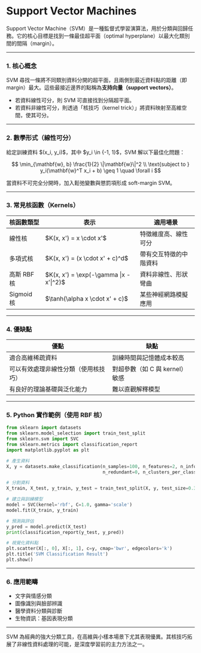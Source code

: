 # Support Vector Machines

Support Vector Machine（SVM）是一種監督式學習演算法，用於分類與回歸任務。它的核心目標是找到一條最佳超平面（optimal hyperplane）以最大化類別間的間隔（margin）。

---

### 1. 核心概念

SVM 尋找一條將不同類別資料分開的超平面，且兩側到最近資料點的距離（即 margin）最大。這些最接近邊界的點稱為**支持向量（support vectors）**。

* 若資料線性可分，則 SVM 可直接找到分隔超平面。
* 若資料非線性可分，則透過「核技巧（kernel trick）」將資料映射至高維空間，使其可分。

---

### 2. 數學形式（線性可分）

給定訓練資料 \$(x\_i, y\_i)\$，其中 \$y\_i \in {-1, 1}\$，SVM 解以下最佳化問題：

$$
\min_{\mathbf{w}, b} \frac{1}{2} \|\mathbf{w}\|^2 \\
\text{subject to } y_i(\mathbf{w}^T x_i + b) \geq 1 \quad \forall i
$$

當資料不可完全分開時，加入鬆弛變數與懲罰項形成 soft-margin SVM。

---

### 3. 常見核函數（Kernels）

| 核函數類型     | 表示                                        | 適用場景        |
| --------- | ----------------------------------------- | ----------- |
| 線性核       | \$K(x, x') = x \cdot x'\$                 | 特徵維度高、線性可分  |
| 多項式核      | \$K(x, x') = (x \cdot x' + c)^d\$         | 帶有交互特徵的中階資料 |
| 高斯 RBF 核  | \$K(x, x') = \exp(-\gamma \|x - x'\|^2)\$ | 資料非線性、形狀彎曲  |
| Sigmoid 核 | \$\tanh(\alpha x \cdot x' + c)\$          | 某些神經網路模擬應用  |

---

### 4. 優缺點

| 優點                 | 缺點                   |
| ------------------ | -------------------- |
| 適合高維稀疏資料           | 訓練時間與記憶體成本較高         |
| 可以有效處理非線性分類（使用核技巧） | 對超參數（如 C 與 kernel）敏感 |
| 有良好的理論基礎與泛化能力      | 難以直觀解釋模型             |

---

### 5. Python 實作範例（使用 RBF 核）

```python
from sklearn import datasets
from sklearn.model_selection import train_test_split
from sklearn.svm import SVC
from sklearn.metrics import classification_report
import matplotlib.pyplot as plt

# 產生資料
X, y = datasets.make_classification(n_samples=100, n_features=2, n_informative=2,
                                    n_redundant=0, n_clusters_per_class=1, random_state=42)

# 分割資料
X_train, X_test, y_train, y_test = train_test_split(X, y, test_size=0.3, random_state=42)

# 建立與訓練模型
model = SVC(kernel='rbf', C=1.0, gamma='scale')
model.fit(X_train, y_train)

# 預測與評估
y_pred = model.predict(X_test)
print(classification_report(y_test, y_pred))

# 視覺化資料點
plt.scatter(X[:, 0], X[:, 1], c=y, cmap='bwr', edgecolors='k')
plt.title('SVM Classification Result')
plt.show()
```

---

### 6. 應用範疇

* 文字與情感分類
* 圖像識別與臉部辨識
* 醫學資料分類與診斷
* 生物資訊：基因表現分類

---

SVM 為經典的強大分類工具，在高維與小樣本場景下尤其表現優異。其核技巧拓展了非線性資料處理的可能，是深度學習前的主力方法之一。
